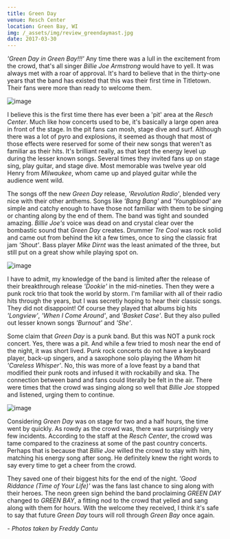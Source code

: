 ```yaml
---
title: Green Day
venue: Resch Center
location: Green Bay, WI
img: /_assets/img/review_greendaymast.jpg
date: 2017-03-30
---
```


_'Green Day in Green Bay!!!'_ Any time there was a lull in the excitement from the crowd, that's all singer *Billie Joe Armstrong* would have to yell. It was always met with a roar of approval. It's hard to believe that in the thirty-one years that the band has existed that this was their first time in Titletown. Their fans were more than ready to welcome them.

![image](/_assets/img/review_greenday1.jpg)

I believe this is the first time there has ever been a 'pit' area at the *Resch Center*. Much like how concerts used to be, it's basically a large open area in front of the stage. In the pit fans can mosh, stage dive and surf. Although there was a lot of pyro and explosions, it seemed as though that most of those effects were reserved for some of their new songs that weren't as familiar as their hits. It's brilliant really, as that kept the energy level up during the lesser known songs. Several times they invited fans up on stage sing, play guitar, and stage dive. Most memorable was twelve year old Henry from *Milwaukee*, whom came up and played guitar while the audience went wild.

The songs off the new *Green Day* release, _'Revolution Radio'_, blended very nice with their other anthems. Songs like _'Bang Bang'_ and _'Youngblood'_ are simple and catchy enough to have those not familiar with them to be singing or chanting along by the end of them. The band was tight and sounded amazing. *Billie Joe's* voice was dead on and crystal clear over the bombastic sound that *Green Day* creates. Drummer *Tre Cool* was rock solid and came out from behind the kit a few times, once to sing the classic frat jam _'Shout'_. Bass player *Mike Dirnt* was the least animated of the three, but still put on a great show while playing spot on. 

![image](/_assets/img/review_greenday3.jpg)

I have to admit, my knowledge of the band is limited after the release of their breakthrough release _'Dookie'_ in the mid-nineties. Then they were a punk rock trio that took the world by storm. I'm familiar with all of their radio hits through the years, but I was secretly hoping to hear their classic songs. They did not disappoint! Of course they played that albums big hits _'Longview'_, _'When I Come Around'_, and _'Basket Case'_. But they also pulled out lesser known songs _'Burnout'_ and _'She'_.

Some claim that *Green Day* is a punk band. But this was NOT a punk rock concert. Yes, there was a pit. And while a few tried to mosh near the end of the night, it was short lived. Punk rock concerts do not have a keyboard player, back-up singers, and a saxophone solo playing the *Wham* hit _'Careless Whisper'_. No, this was more of a love feast by a band that modified their punk roots and infused it with rockabilly and ska. The connection between band and fans could literally be felt in the air. There were times that the crowd was singing along so well that *Billie Joe* stopped and listened, urging them to continue. 

![image](/_assets/img/review_greenday2_1.jpg)

Considering *Green Day* was on stage for two and a half hours, the time went by quickly. As rowdy as the crowd was, there was surprisingly very few incidents. According to the staff at the *Resch Center*, the crowd was tame compared to the craziness at some of the past country concerts. Perhaps that is because that *Billie Joe* willed the crowd to stay with him, matching his energy song after song. He definitely knew the right words to say every time to get a cheer from the crowd. 

They saved one of their biggest hits for the end of the night. _'Good Riddance (Time of Your Life)'_ was the fans last chance to sing along with their heroes. The neon green sign behind the band proclaiming *GREEN DAY* changed to *GREEN BAY*, a fitting nod to the crowd that yelled and sang along with them for hours. With the welcome they received, I think it's safe to say that future *Green Day* tours will roll through *Green Bay* once again.

*- Photos taken by Freddy Cantu*
